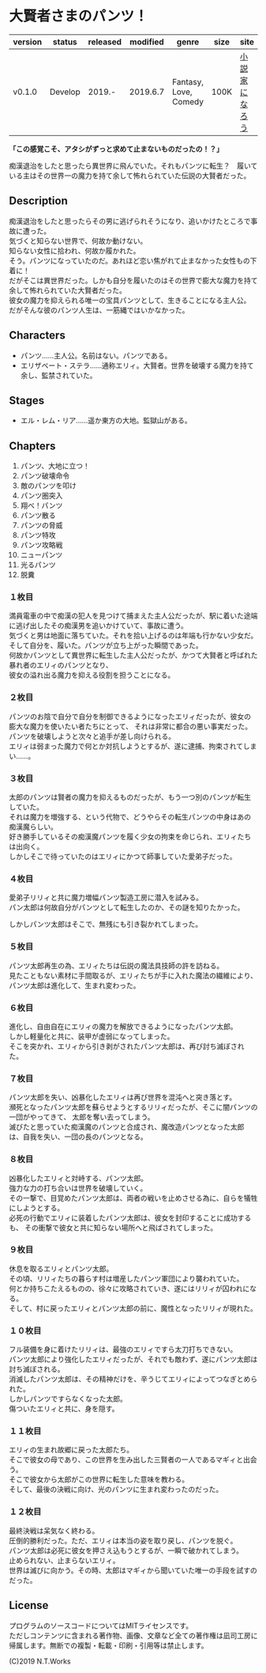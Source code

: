 # 大賢者さまのパンツ！

| version | status | released | modified | genre | size | site | contest |
| --- | --- | --- | --- | --- | --- | --- | --- |
| v0.1.0 | Develop | 2019.- | 2019.6.7 | Fantasy, Love, Comedy | 100K | [小説家になろう](https://syosetu.com/) | [第1回アース・スターノベル文庫大賞](https://www.es-novel.jp/esn-award01/) |

**「この感覚こそ、アタシがずっと求めて止まないものだったの！？」**

痴漢退治をしたと思ったら異世界に飛んでいた。それもパンツに転生？　履いている主はその世界一の魔力を持て余して怖れられていた伝説の大賢者だった。

## Description

痴漢退治をしたと思ったらその男に逃げられそうになり、追いかけたところで事故に遭った。  
気づくと知らない世界で、何故か動けない。  
知らない女性に拾われ、何故か履かれた。  
そう。パンツになっていたのだ。あれほど恋い焦がれて止まなかった女性もの下着に！  
だがそこは異世界だった。しかも自分を履いたのはその世界で膨大な魔力を持て余して怖れられていた大賢者だった。  
彼女の魔力を抑えられる唯一の宝具パンツとして、生きることになる主人公。  
だがそんな彼のパンツ人生は、一筋縄ではいかなかった。

## Characters

- パンツ……主人公。名前はない。パンツである。
- エリザベート・ステラ……通称エリィ。大賢者。世界を破壊する魔力を持て余し、監禁されていた。

## Stages

- エル・レム・リア……遥か東方の大地。監獄山がある。

## Chapters

1. パンツ、大地に立つ！
2. パンツ破壊命令
3. 敵のパンツを叩け
4. パンツ圏突入
5. 翔べ！パンツ
6. パンツ散る
7. パンツの脅威
8. パンツ特攻
9. パンツ攻略戦
10. ニューパンツ
11. 光るパンツ
12. 脱糞

### １枚目

満員電車の中で痴漢の犯人を見つけて捕まえた主人公だったが、駅に着いた途端に逃げ出したその痴漢男を追いかけていて、事故に遭う。  
気づくと男は地面に落ちていた。それを拾い上げるのは年端も行かない少女だ。  
そして自分を、履いた。パンツが立ち上がった瞬間であった。  
何故かパンツとして異世界に転生した主人公だったが、かつて大賢者と呼ばれた暴れ者のエリィのパンツとなり、  
彼女の溢れ出る魔力を抑える役割を担うことになる。

### ２枚目

パンツのお陰で自分で自分を制御できるようになったエリィだったが、彼女の膨大な魔力を使いたい者たちにとって、
それは非常に都合の悪い事実だった。  
パンツを破壊しようと次々と追手が差し向けられる。  
エリィは弱まった魔力で何とか対抗しようとするが、遂に逮捕、拘束されてしまい……。

### ３枚目

太郎のパンツは賢者の魔力を抑えるものだったが、もう一つ別のパンツが転生していた。  
それは魔力を増強する、という代物で、どうやらその転生パンツの中身はあの痴漢魔らしい。  
好き勝手しているその痴漢魔パンツを履く少女の拘束を命じられ、エリィたちは出向く。  
しかしそこで待っていたのはエリィにかつて師事していた愛弟子だった。

### ４枚目

愛弟子リリィと共に魔力増幅パンツ製造工房に潜入を試みる。  
パン太郎は何故自分がパンツとして転生したのか、その謎を知りたかった。  

しかしパンツ太郎はそこで、無残にも引き裂かれてしまった。

### ５枚目

パンツ太郎再生の為、エリィたちは伝説の魔法具技師の許を訪ねる。  
見たこともない素材に手間取るが、エリィたちが手に入れた魔法の繊維により、
パンツ太郎は進化して、生まれ変わった。

### ６枚目

進化し、自由自在にエリィの魔力を解放できるようになったパンツ太郎。  
しかし軽量化と共に、装甲が虚弱になってしまった。  
そこを突かれ、エリィから引き剥がされたパンツ太郎は、再び討ち滅ぼされた。

### ７枚目

パンツ太郎を失い、凶暴化したエリィは再び世界を混沌へと突き落とす。  
瀕死となったパンツ太郎を蘇らせようとするリリィだったが、そこに闇パンツの一団がやってきて、
太郎を奪い去ってしまう。  
滅びたと思っていた痴漢魔のパンツと合成され、魔改造パンツとなった太郎は、自我を失い、一団の長のパンツとなる。

### ８枚目

凶暴化したエリィと対峙する、パンツ太郎。  
強力な力の打ち合いは世界を破壊していく。  
その一撃で、目覚めたパンツ太郎は、両者の戦いを止めさせる為に、自らを犠牲にしようとする。  
必死の行動でエリィに装着したパンツ太郎は、彼女を封印することに成功するも、
その衝撃で彼女と共に知らない場所へと飛ばされてしまった。

### ９枚目

休息を取るエリィとパンツ太郎。  
その頃、リリィたちの暮らす村は増産したパンツ軍団により襲われていた。  
何とか持ちこたえるものの、徐々に攻略されていき、遂にはリリィが囚われになる。  
そして、村に戻ったエリィとパンツ太郎の前に、魔性となったリリィが現れた。

### １０枚目

フル装備を身に着けたリリィは、最強のエリィですら太刀打ちできない。  
パンツ太郎により強化したエリィだったが、それでも敵わず、遂にパンツ太郎は討ち滅ぼされる。  
消滅したパンツ太郎は、その精神だけを、辛うじてエリィによってつなぎとめられた。  
しかしパンツですらなくなった太郎。  
傷ついたエリィと共に、身を隠す。

### １１枚目

エリィの生まれ故郷に戻った太郎たち。  
そこで彼女の母であり、この世界を生み出した三賢者の一人であるマギィと出会う。  
そこで彼女から太郎がこの世界に転生した意味を教わる。  
そして、最後の決戦に向け、光のパンツに生まれ変わったのだった。

### １２枚目

最終決戦は呆気なく終わる。  
圧倒的勝利だった。ただ、エリィは本当の姿を取り戻し、パンツを脱ぐ。  
パンツ太郎は必死に彼女を押さえ込もうとするが、一瞬で破かれてしまう。  
止められない、止まらないエリィ。  
世界は滅びに向かう。その時、太郎はマギィから聞いていた唯一の手段を試すのだった。

## License

プログラムのソースコードについてはMITライセンスです。  
ただしコンテンツに含まれる著作物、画像、文章など全ての著作権は凪司工房に帰属します。無断での複製・転載・印刷・引用等は禁止します。

(C)2019 N.T.Works

